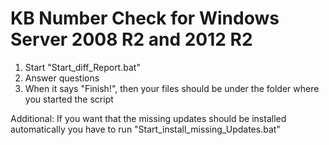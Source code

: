 # KB Number Check for Windows Server 2008 R2 and 2012 R2
1. Start "Start_diff_Report.bat"
2. Answer questions
3. When it says "Finish!", then your files should be under the folder where you started the script

Additional: If you want that the missing updates should be installed automatically you have to run "Start_install_missing_Updates.bat"